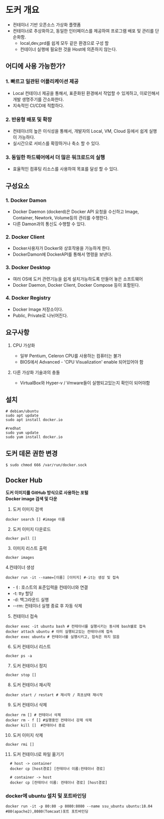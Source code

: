 # 도커 개요
- 컨테이너 기반 오픈소스 가상화 플랫폼
- 컨테이너로 추상화하고, 동일한 인터페이스를 제공하여 프로그램 배포 및 관리를 단순화함.
    - local,dev,prd를 쉽게 모두 같은 환경으로 구성 할 
    - 컨테이너 실행에 필요한 것을 Host에 의존하지 않는다.

## 어디에 사용 가능한가?

### 1. 빠르고 일관된 어플리케이션 제공
- Local 컨테이너 제공을 통해서, 표준화된 환경에서 작업할 수 있게하고, 이로인해서 개발 생명주기를 간소화한다.
- 지속적인 CI/CD에 적합하다.

### 2. 반응형 배포 및 확장
- 컨테이너의 높은 이식성을 통해서, 개발자의 Local, VM, Cloud 등에서 쉽게 실행이 가능하다.
- 실시간으로 서비스를 확장하거나 축소 할 수 있다.

### 3. 동일한 하드웨어에서 더 많은 워크로드의 실행
- 효율적인 컴퓨팅 리소스를 사용하여 목표를 달성 할 수 있다.

## 구성요소

### 1. Docker Damon
- Docker Daemon (dockerd)은 Docker API 요청을 수신하고 
  Image, Container, Newtork, Volume등의 관리를 수행한다.
- 다른 Damon과의 통신도 수행할 수 있다.

### 2. Docker Client
- Docker사용자가 Docker와 상호작용을 가능하게 한다.
- DockerDamon에 DockerAPI를 통해서 명령을 보낸다.

### 3. Docker Desktop
- 여러 OS에 도커 관련기능을 쉽게 설치가능하도록 만들어 놓은 소프트웨어
- Docker Daemon, Docker Client, Docker Compose 등이 포함된다.

### 4. Docker Registry
- Docker Image 저장소이다.
- Public, Private로 나뉘어진다.

## 요구사항
1. CPU 가상화 
    - 일부 Pentium, Celeron CPU를 사용하는 컴퓨터는 불가
    - BIOS에서 Advanced - 'CPU Visualization' enable 되어있어야 함
    
2. 다른 가상화 기술과의 충돌
    - VirtualBox와 Hyper-v / Vmware들이 실행되고있는지 확인이 되어야함
    
## 설치
```shell
# debian/ubuntu
sudo apt update
sudo apt install docker.io

#redhat
sudo yum update
sudo yum install docker.io
```

## 도커 데몬 권한 변경
```shell
$ sudo chmod 666 /var/run/docker.sock
```

## Docker Hub
**도커 이미지를 GitHub 방식으로 사용하는 포털**<br>
**Docker image 검색 및 다운**

1. 도커 이미지 검색
```shell
docker search [] #image 이름
```

2. 도커 이미지 다운로드
```shell
docker pull []
```

3. 이미지 리스트 출력
```shell
docker images
```

4.컨테이너 생성
```shell
docker run -it --name=[이름] [이미지] #-it는 생성 및 접속
```
- -ㅕ: 호스트의 표준입력을 컨테이너와 연결
- -t: tty 할당
- -d: 백그라운드 실행
- --rm: 컨테이너 실행 종료 후 자동 삭제

5. 컨테이너 접속 
```shell
docker exec -it ubuntu bash # 컨테이너를 실행시키는 동시에 bash쉘로 접속
docker attach ubuntu # 이미 실행되고있는 컨테이너에 접속
docker exec ubuntu # 컨테이너를 실행시키고, 접속은 하지 않음
```

6. 도커 컨테이너 리스트
```shell
docker ps -a
```

7. 도커 컨테이너 정지
```shell
docker stop []
```

8. 도커 컨테이너 재시작
```shell
docker start / restart # 재시작 / 최초상태 재시작 
```

9. 도커 컨테이너 삭제
```shell
docker rm [] # 컨테이너 삭제 
docker rm - f [] #실행중인 컨테이너 강제 삭제
docker kill []  #컨테이너 종료 
```

10. 도커 이미지 삭제
```shell
docker rmi [] 
```

11. 도커 컨테이너로 파일 옮기기
```shell
  # host -> container
  docker cp [host경로] [컨테이너 이름:컨테이너 경로]

  # container -> host
  docker cp [컨테이너 이름: 컨테이너 경로] [host경로]
```

### docker에 ubuntu 설치 및 포트바인딩
```shell
docker run -it -p 80:80 -p 8080:8080 --name ssu_ubuntu ubuntu:18.04 #80(apache2),8080(Tomcaat)포트 포트바인딩
```